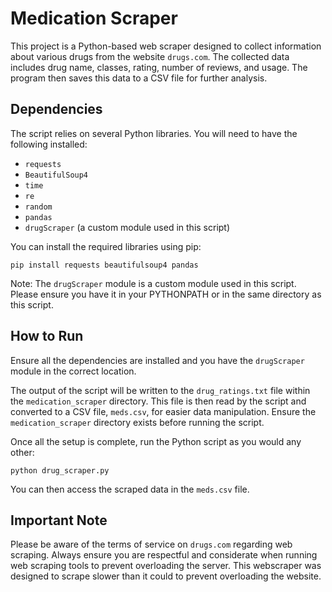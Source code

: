 # Medication Scraper

This project is a Python-based web scraper designed to collect information about various drugs from the website `drugs.com`. The collected data includes drug name, classes, rating, number of reviews, and usage. The program then saves this data to a CSV file for further analysis.

## Dependencies

The script relies on several Python libraries. You will need to have the following installed:

- `requests`
- `BeautifulSoup4`
- `time`
- `re`
- `random`
- `pandas`
- `drugScraper` (a custom module used in this script)

You can install the required libraries using pip:

```shell
pip install requests beautifulsoup4 pandas
```

Note: The `drugScraper` module is a custom module used in this script. Please ensure you have it in your PYTHONPATH or in the same directory as this script. 

## How to Run

Ensure all the dependencies are installed and you have the `drugScraper` module in the correct location. 

The output of the script will be written to the `drug_ratings.txt` file within the `medication_scraper` directory. This file is then read by the script and converted to a CSV file, `meds.csv`, for easier data manipulation. Ensure the `medication_scraper` directory exists before running the script.

Once all the setup is complete, run the Python script as you would any other:

```shell
python drug_scraper.py
```

You can then access the scraped data in the `meds.csv` file.

## Important Note

Please be aware of the terms of service on `drugs.com` regarding web scraping. Always ensure you are respectful and considerate when running web scraping tools to prevent overloading the server. This webscraper was designed to scrape slower than it could to prevent overloading the website.

